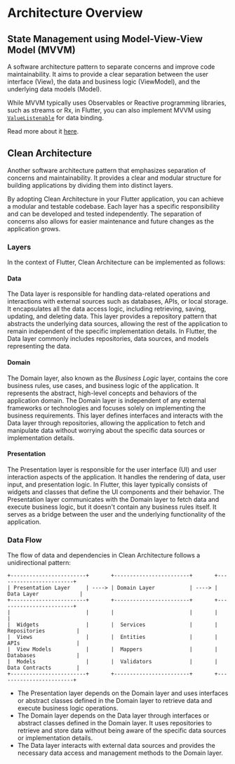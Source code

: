 # Architecture Overview

## State Management using Model-View-View Model (MVVM)

A software architecture pattern to separate concerns and improve code maintainability. It aims to provide a clear separation between the user interface (View), the data and business logic (ViewModel), and the underlying data models (Model).

While MVVM typically uses Observables or Reactive programming libraries, such as streams or Rx, in Flutter, you can also implement MVVM using [`ValueListenable`](https://api.flutter.dev/flutter/foundation/ValueListenable-class.html) for data binding.

Read more about it [here](ui/state_management.md).

## Clean Architecture

Another software architecture pattern that emphasizes separation of concerns and maintainability. It provides a clear and modular structure for building applications by dividing them into distinct layers.

By adopting Clean Architecture in your Flutter application, you can achieve a modular and testable codebase. Each layer has a specific responsibility and can be developed and tested independently. The separation of concerns also allows for easier maintenance and future changes as the application grows.


### Layers
In the context of Flutter, Clean Architecture can be implemented as follows:

#### Data

The Data layer is responsible for handling data-related operations and interactions with external sources such as databases, APIs, or local storage. It encapsulates all the data access logic, including retrieving, saving, updating, and deleting data. This layer provides a repository pattern that abstracts the underlying data sources, allowing the rest of the application to remain independent of the specific implementation details. In Flutter, the Data layer commonly includes repositories, data sources, and models representing the data.

#### Domain

The Domain layer, also known as the *Business Logic* layer, contains the core business rules, use cases, and business logic of the application. It represents the abstract, high-level concepts and behaviors of the application domain. The Domain layer is independent of any external frameworks or technologies and focuses solely on implementing the business requirements. This layer defines interfaces and interacts with the Data layer through repositories, allowing the application to fetch and manipulate data without worrying about the specific data sources or implementation details.

#### Presentation

The Presentation layer is responsible for the user interface (UI) and user interaction aspects of the application. It handles the rendering of data, user input, and presentation logic. In Flutter, this layer typically consists of widgets and classes that define the UI components and their behavior. The Presentation layer communicates with the Domain layer to fetch data and execute business logic, but it doesn't contain any business rules itself. It serves as a bridge between the user and the underlying functionality of the application.

### Data Flow

The flow of data and dependencies in Clean Architecture follows a unidirectional pattern:

```
+------------------------+       +------------------------+       +------------------------+
| Presentation Layer     | ----> | Domain Layer           | ----> | Data Layer             |
+------------------------+       +------------------------+       +------------------------+
|                        |       |                        |       |                        |
|  Widgets               |       |  Services              |       |  Repositories          |
|  Views                 |       |  Entities              |       |  APIs                  |
|  View Models           |       |  Mappers               |       |  Databases             |
|  Models                |       |  Validators            |       |  Data Contracts        |
+------------------------+       +------------------------+       +------------------------+
```

- The Presentation layer depends on the Domain layer and uses interfaces or abstract classes defined in the Domain layer to retrieve data and execute business logic operations.
- The Domain layer depends on the Data layer through interfaces or abstract classes defined in the Domain layer. It uses repositories to retrieve and store data without being aware of the specific data sources or implementation details.
- The Data layer interacts with external data sources and provides the necessary data access and management methods to the Domain layer.

